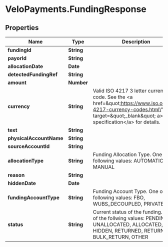 # VeloPayments.FundingResponse

## Properties

Name | Type | Description | Notes
------------ | ------------- | ------------- | -------------
**fundingId** | **String** |  | 
**payorId** | **String** |  | 
**allocationDate** | **Date** |  | 
**detectedFundingRef** | **String** |  | [optional] 
**amount** | **Number** |  | 
**currency** | **String** | Valid ISO 4217 3 letter currency code. See the &lt;a href&#x3D;\&quot;https://www.iso.org/iso-4217-currency-codes.html\&quot; target&#x3D;\&quot;_blank\&quot; a&gt;ISO specification&lt;/a&gt; for details. | 
**text** | **String** |  | [optional] 
**physicalAccountName** | **String** |  | [optional] 
**sourceAccountId** | **String** |  | [optional] 
**allocationType** | **String** | Funding Allocation Type. One of the following values: AUTOMATIC, MANUAL | [optional] 
**reason** | **String** |  | [optional] 
**hiddenDate** | **Date** |  | [optional] 
**fundingAccountType** | **String** | Funding Account Type. One of the following values: FBO, WUBS_DECOUPLED, PRIVATE | 
**status** | **String** | Current status of the funding. One of the follwing values: PENDING, UNALLOCATED, ALLOCATED, HIDDEN, RETURNED, RETURNING, BULK_RETURN, OTHER | 



